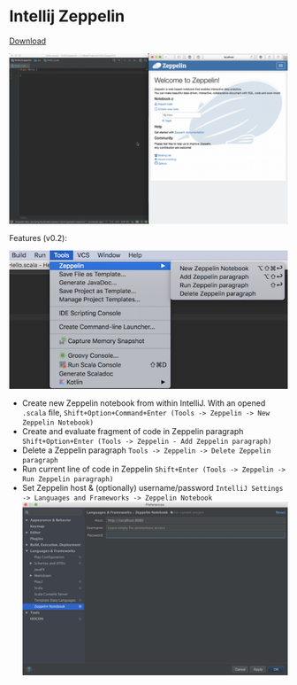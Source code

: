 Intellij Zeppelin
=================

[Download](https://plugins.jetbrains.com/plugin/10023-intellij-zeppelin)

![Demo](demo.gif)

Features (v0.2):

![IntelliJ Tools Zeppelin Menu](intellij_tools_zeppelin.png)

- Create new Zeppelin notebook from within IntelliJ.
  With an opened `.scala` file, `Shift+Option+Command+Enter (Tools -> Zeppelin -> New Zeppelin Notebook)`
- Create and evaluate fragment of code in Zeppelin paragraph `Shift+Option+Enter (Tools -> Zeppelin - Add Zeppelin paragraph)`
- Delete a Zeppelin paragraph `Tools -> Zeppelin -> Delete Zeppelin paragraph`
- Run current line of code in Zeppelin `Shift+Enter (Tools -> Zeppelin -> Run Zeppelin paragraph)` 
- Set Zeppelin host & (optionally) username/password `IntelliJ Settings -> Languages and Frameworks -> Zeppelin Notebook`
![IntelliJ Settings Zeppelin Notebook](intellij_zeppelin_settings.png)

